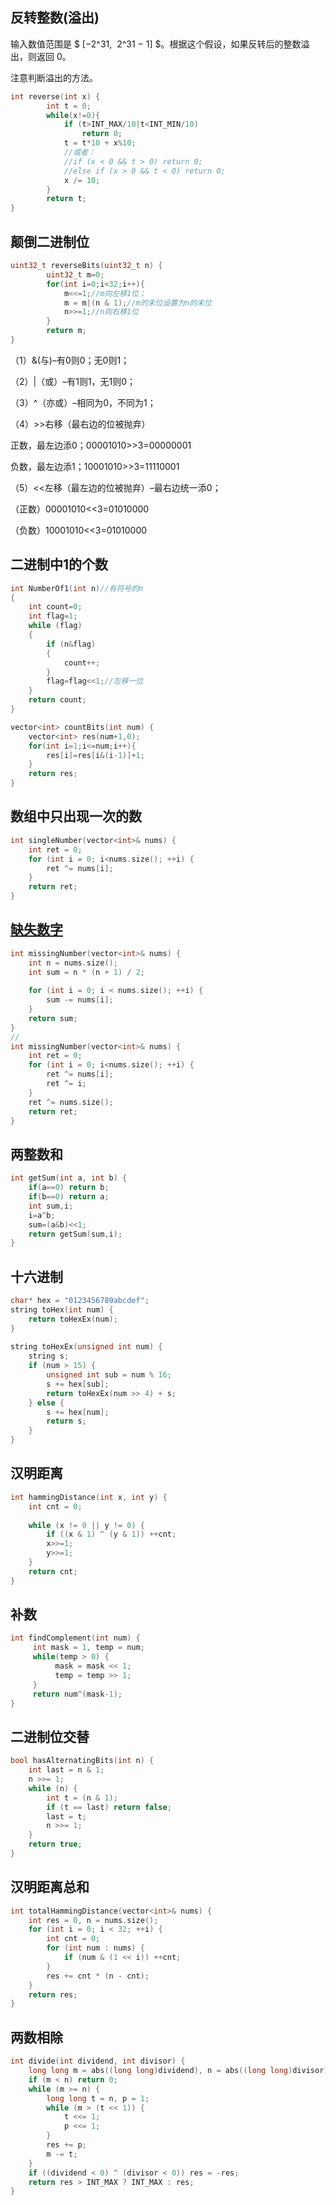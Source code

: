 ## 反转整数(溢出)

输入数值范围是 $ [−2^31,  2^31 − 1] $。根据这个假设，如果反转后的整数溢出，则返回 0。

注意判断溢出的方法。

```cpp
int reverse(int x) {
        int t = 0;
        while(x!=0){
            if (t>INT_MAX/10|t<INT_MIN/10)
                return 0;
            t = t*10 + x%10;
            //或者：
            //if (x < 0 && t > 0) return 0;
            //else if (x > 0 && t < 0) return 0;
            x /= 10;
        }
        return t;
}
```

## 颠倒二进制位

```cpp
uint32_t reverseBits(uint32_t n) {
        uint32_t m=0;
        for(int i=0;i<32;i++){
            m<<=1;//m向左移1位；
            m = m|(n & 1);//m的末位设置为n的末位
            n>>=1;//n向右移1位
        }
        return m;
}
```

（1）&(与)–有0则0；无0则1； 

（2）|（或）–有1则1，无1则0； 

（3）^（亦或）–相同为0，不同为1； 

（4）>>右移（最右边的位被抛弃） 

正数，最左边添0；00001010>>3=00000001 

负数，最左边添1；10001010>>3=11110001 

（5）<<左移（最左边的位被抛弃）–最右边统一添0； 

（正数）00001010<<3=01010000 

（负数）10001010<<3=01010000 

## 二进制中1的个数

```cpp
int NumberOf1(int n)//有符号的n
{
    int count=0;
    int flag=1;
    while (flag)
    {
        if (n&flag)
        {
            count++;
        }
        flag=flag<<1;//左移一位
    }  
    return count;
}
```

```cpp
vector<int> countBits(int num) {
    vector<int> res(num+1,0);
    for(int i=1;i<=num;i++){
        res[i]=res[i&(i-1)]+1;
    }
    return res; 
}
```
## 数组中只出现一次的数

```cpp
int singleNumber(vector<int>& nums) {
    int ret = 0;
    for (int i = 0; i<nums.size(); ++i) {
        ret ^= nums[i];
    }
    return ret;
}
```

## [缺失数字](https://leetcode-cn.com/problems/missing-number/)

```cpp
int missingNumber(vector<int>& nums) {
    int n = nums.size();
    int sum = n * (n + 1) / 2;
    
    for (int i = 0; i < nums.size(); ++i) {
        sum -= nums[i];
    }
    return sum;
}
//
int missingNumber(vector<int>& nums) {
    int ret = 0;
    for (int i = 0; i<nums.size(); ++i) {
        ret ^= nums[i];
        ret ^= i;
    }
    ret ^= nums.size();
    return ret;
}
```
## 两整数和

```cpp
int getSum(int a, int b) {
    if(a==0) return b;  
    if(b==0) return a;  
    int sum,i;  
    i=a^b;  
    sum=(a&b)<<1;  
    return getSum(sum,i);  
}
```
## 十六进制

```cpp
char* hex = "0123456789abcdef";  
string toHex(int num) {  
    return toHexEx(num);  
}  
  
string toHexEx(unsigned int num) {  
    string s;  
    if (num > 15) {  
        unsigned int sub = num % 16;  
        s += hex[sub];  
        return toHexEx(num >> 4) + s;  
    } else {  
        s += hex[num];  
        return s;  
    }  
} 
```
## 汉明距离

```cpp
int hammingDistance(int x, int y) {
    int cnt = 0;
    
    while (x != 0 || y != 0) {
        if ((x & 1) ^ (y & 1)) ++cnt;
        x>>=1;
        y>>=1;
    }
    return cnt;
}
```

## 补数

```cpp
int findComplement(int num) {
     int mask = 1, temp = num;
     while(temp > 0) {
          mask = mask << 1;
          temp = temp >> 1;
     }
     return num^(mask-1);
}
```

## 二进制位交替

```cpp
bool hasAlternatingBits(int n) {
    int last = n & 1;
    n >>= 1;
    while (n) {
        int t = (n & 1);
        if (t == last) return false;
        last = t;
        n >>= 1;
    }
    return true;
}
```

## 汉明距离总和

```cpp
int totalHammingDistance(vector<int>& nums) {
    int res = 0, n = nums.size();
    for (int i = 0; i < 32; ++i) {
        int cnt = 0;
        for (int num : nums) {
            if (num & (1 << i)) ++cnt;
        }
        res += cnt * (n - cnt);
    }
    return res;
}
```

## 两数相除

```cpp
int divide(int dividend, int divisor) {
    long long m = abs((long long)dividend), n = abs((long long)divisor), res = 0;
    if (m < n) return 0;    
    while (m >= n) {
        long long t = n, p = 1;
        while (m > (t << 1)) {
            t <<= 1;
            p <<= 1;
        }
        res += p;
        m -= t;
    }
    if ((dividend < 0) ^ (divisor < 0)) res = -res;
    return res > INT_MAX ? INT_MAX : res;
}
```